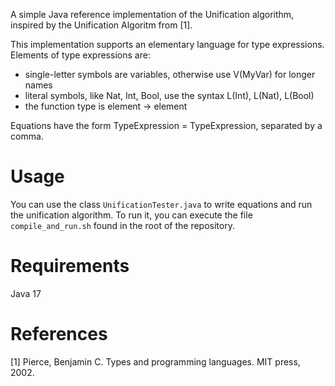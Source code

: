 A simple Java reference implementation of the Unification algorithm, inspired by the Unification Algoritm from [1].

This implementation supports an elementary language for type expressions.
Elements of type expressions are:

- single-letter symbols are variables, otherwise use V(MyVar) for longer names
- literal symbols, like Nat, Int, Bool, use the syntax L(Int), L(Nat), L(Bool)
- the function type is element -> element

Equations have the form TypeExpression = TypeExpression, separated by a comma.

# Usage

You can use the class `UnificationTester.java` to write equations and run the unification algorithm.
To run it, you can execute the file `compile_and_run.sh` found in the root of the repository.

# Requirements

Java 17

# References
[1] Pierce, Benjamin C. Types and programming languages. MIT press, 2002.

